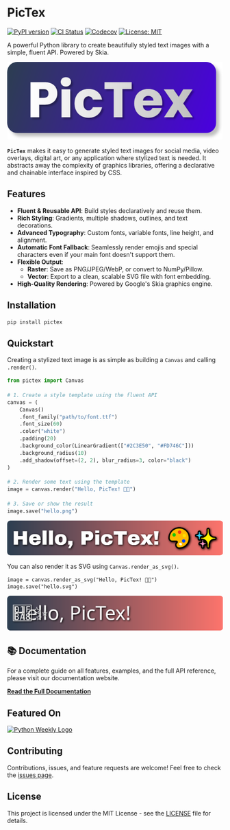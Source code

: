 # PicTex

[![PyPI version](https://badge.fury.io/py/pictex.svg?v=2)](https://pypi.org/project/pictex/)
[![CI Status](https://github.com/francozanardi/pictex/actions/workflows/test.yml/badge.svg)](https://github.com/francozanardi/pictex/actions/workflows/ci.yml)
[![Codecov](https://codecov.io/gh/francozanardi/pictex/branch/main/graph/badge.svg)](https://codecov.io/gh/francozanardi/pictex)
[![License: MIT](https://img.shields.io/badge/License-MIT-yellow.svg)](https://opensource.org/licenses/MIT)

A powerful Python library to create beautifully styled text images with a simple, fluent API. Powered by Skia.

![PicTex](https://raw.githubusercontent.com/francozanardi/pictex/main/docs/assets/readme-1.png)

**`PicTex`** makes it easy to generate styled text images for social media, video overlays, digital art, or any application where stylized text is needed. It abstracts away the complexity of graphics libraries, offering a declarative and chainable interface inspired by CSS.

## Features

-   **Fluent & Reusable API**: Build styles declaratively and reuse them.
-   **Rich Styling**: Gradients, multiple shadows, outlines, and text decorations.
-   **Advanced Typography**: Custom fonts, variable fonts, line height, and alignment.
-   **Automatic Font Fallback**: Seamlessly render emojis and special characters even if your main font doesn't support them.
-   **Flexible Output**: 
    -   **Raster**: Save as PNG/JPEG/WebP, or convert to NumPy/Pillow.
    -   **Vector**: Export to a clean, scalable SVG file with font embedding.
-   **High-Quality Rendering**: Powered by Google's Skia graphics engine.

## Installation

```bash
pip install pictex
```

## Quickstart

Creating a stylized text image is as simple as building a `Canvas` and calling `.render()`.

```python
from pictex import Canvas

# 1. Create a style template using the fluent API
canvas = (
    Canvas()
    .font_family("path/to/font.ttf")
    .font_size(60)
    .color("white")
    .padding(20)
    .background_color(LinearGradient(["#2C3E50", "#FD746C"]))
    .background_radius(10)
    .add_shadow(offset=(2, 2), blur_radius=3, color="black")
)

# 2. Render some text using the template
image = canvas.render("Hello, PicTex! 🎨✨")

# 3. Save or show the result
image.save("hello.png")

```

![Quickstart result](https://raw.githubusercontent.com/francozanardi/pictex/main/docs/assets/readme-2.png)

You can also render it as SVG using `Canvas.render_as_svg()`.
```
image = canvas.render_as_svg("Hello, PicTex! 🎨✨")
image.save("hello.svg")
```

![Quickstart SVG result](https://raw.githubusercontent.com/francozanardi/pictex/main/docs/assets/readme-3.svg)

## 📚 Documentation

For a complete guide on all features, examples, and the full API reference, please visit our documentation website.

**[Read the Full Documentation](https://pictex.readthedocs.io/)**

## Featured On

[<img alt="Python Weekly Logo" src="https://media.beehiiv.com/cdn-cgi/image/fit=scale-down,format=auto,onerror=redirect,quality=80/uploads/publication/logo/0dfe72e1-380f-4399-a50e-134919512092/Python-Weekly-Square-Logo.jpg" width="80">](https://www.pythonweekly.com/p/python-weekly-issue-707-july-17-2025-0b345aeeec65adb3)

## Contributing

Contributions, issues, and feature requests are welcome! Feel free to check the [issues page](https://github.com/francozanardi/pictex/issues).

## License

This project is licensed under the MIT License - see the [LICENSE](LICENSE) file for details.
